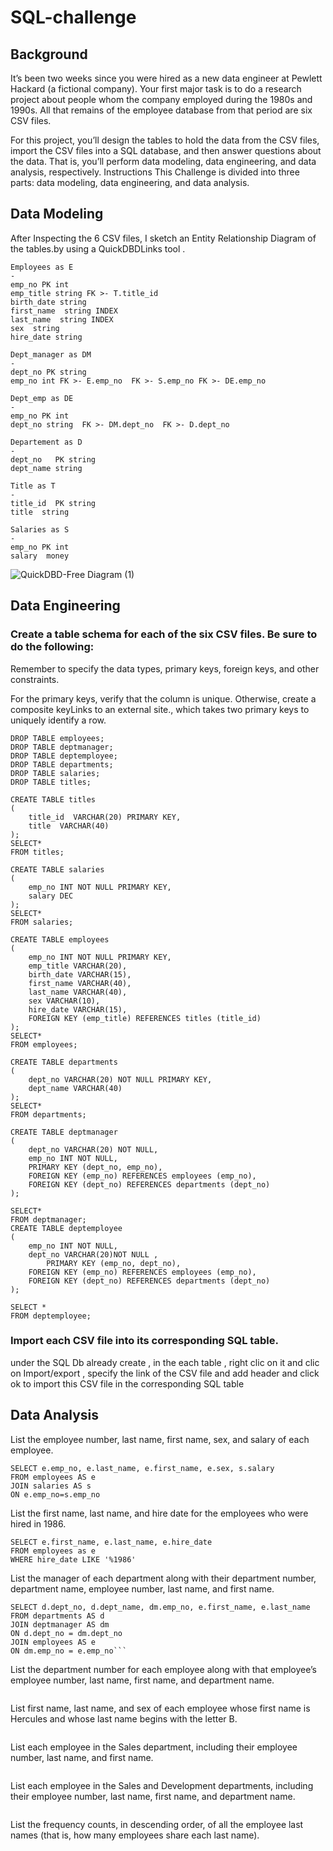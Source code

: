 # SQL-challenge

  ## Background
It’s been two weeks since you were hired as a new data engineer at Pewlett Hackard (a fictional company). 
Your first major task is to do a research project about people whom the company employed during the 1980s and 1990s.
All that remains of the employee database from that period are six CSV files.

For this project, you’ll design the tables to hold the data from the CSV files, import the CSV files into a SQL database, and then answer questions about the data. 
That is, you’ll perform data modeling, data engineering, and data analysis, respectively.
Instructions
This Challenge is divided into three parts: data modeling, data engineering, and data analysis.

## Data Modeling
After Inspecting  the 6 CSV files, I sketch an Entity Relationship Diagram of the tables.by using a  QuickDBDLinks tool .
```
Employees as E
-
emp_no PK int
emp_title string FK >- T.title_id
birth_date string
first_name  string INDEX
last_name  string INDEX
sex  string
hire_date string 

Dept_manager as DM
-
dept_no PK string
emp_no int FK >- E.emp_no  FK >- S.emp_no FK >- DE.emp_no

Dept_emp as DE
-
emp_no PK int
dept_no string  FK >- DM.dept_no  FK >- D.dept_no

Departement as D
-
dept_no   PK string
dept_name string 

Title as T
-
title_id  PK string
title  string

Salaries as S
-
emp_no PK int
salary  money
```

![QuickDBD-Free Diagram (1)](https://github.com/fahr-khadija/sql-challenge/assets/100168693/249c88a1-6b99-457e-adee-37f0cdd3a97c)


## Data Engineering
### Create a table schema for each of the six CSV files. Be sure to do the following:

Remember to specify the data types, primary keys, foreign keys, and other constraints.

For the primary keys, verify that the column is unique. Otherwise, create a composite keyLinks to an external site., which takes two primary keys to uniquely identify a row.
```
DROP TABLE employees;
DROP TABLE deptmanager;
DROP TABLE deptemployee;
DROP TABLE departments;
DROP TABLE salaries;
DROP TABLE titles;

CREATE TABLE titles
(
	title_id  VARCHAR(20) PRIMARY KEY,
	title  VARCHAR(40)
);
SELECT* 
FROM titles;

CREATE TABLE salaries
(
	emp_no INT NOT NULL PRIMARY KEY,
	salary DEC
);
SELECT* 
FROM salaries;

CREATE TABLE employees
(
	emp_no INT NOT NULL PRIMARY KEY,
	emp_title VARCHAR(20),
	birth_date VARCHAR(15),
	first_name VARCHAR(40),
	last_name VARCHAR(40),
	sex VARCHAR(10),
	hire_date VARCHAR(15),
	FOREIGN KEY (emp_title) REFERENCES titles (title_id)
);
SELECT* 
FROM employees;

CREATE TABLE departments
(
	dept_no VARCHAR(20) NOT NULL PRIMARY KEY,
	dept_name VARCHAR(40)
);
SELECT* 
FROM departments;

CREATE TABLE deptmanager
(
	dept_no VARCHAR(20) NOT NULL,
	emp_no INT NOT NULL,
	PRIMARY KEY (dept_no, emp_no),
	FOREIGN KEY (emp_no) REFERENCES employees (emp_no),
	FOREIGN KEY (dept_no) REFERENCES departments (dept_no)
);

SELECT* 
FROM deptmanager;
CREATE TABLE deptemployee
(
	emp_no INT NOT NULL,
	dept_no VARCHAR(20)NOT NULL ,
        PRIMARY KEY (emp_no, dept_no),
	FOREIGN KEY (emp_no) REFERENCES employees (emp_no),
	FOREIGN KEY (dept_no) REFERENCES departments (dept_no)
);

SELECT * 
FROM deptemployee;
```
### Import each CSV file into its corresponding SQL table.
under the SQL Db already create , in the each table , right clic on it and clic on Import/export , specify the link of the CSV file and add header  and click ok  to import this CSV file in the corresponding SQL table 


## Data Analysis
List the employee number, last name, first name, sex, and salary of each employee.
```
SELECT e.emp_no, e.last_name, e.first_name, e.sex, s.salary 
FROM employees AS e
JOIN salaries AS s
ON e.emp_no=s.emp_no
```
List the first name, last name, and hire date for the employees who were hired in 1986.
```
SELECT e.first_name, e.last_name, e.hire_date
FROM employees as e
WHERE hire_date LIKE '%1986'
```
List the manager of each department along with their department number, department name, employee number, last name, and first name.
```
SELECT d.dept_no, d.dept_name, dm.emp_no, e.first_name, e.last_name
FROM departments AS d
JOIN deptmanager AS dm
ON d.dept_no = dm.dept_no
JOIN employees AS e
ON dm.emp_no = e.emp_no```
```
List the department number for each employee along with that employee’s employee number, last name, first name, and department name.
```
```
List first name, last name, and sex of each employee whose first name is Hercules and whose last name begins with the letter B.
```
```
List each employee in the Sales department, including their employee number, last name, and first name.
```
```
List each employee in the Sales and Development departments, including their employee number, last name, first name, and department name.
```
```
List the frequency counts, in descending order, of all the employee last names (that is, how many employees share each last name).
```
```
